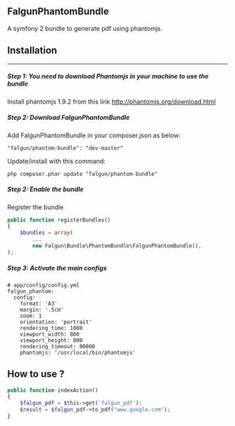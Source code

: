## FalgunPhantomBundle

A symfony 2 bundle to generate pdf using phantomjs.

## Installation
----------------------------------------------------------------------------

##### Step 1: You need to download Phantomjs in your machine to use the bundle

Install phantomjs 1.9.2 from this link http://phantomjs.org/download.html


##### Step 2: Download FalgunPhantomBundle

Add FalgunPhantomBundle in your composer.json as below:

```
"falgun/phantom-bundle": "dev-master"

```

Update/install with this command:

```
php composer.phar update "falgun/phantom-bundle"
```

##### Step 2:  Enable the bundle

Register the bundle

```php
public function registerBundles()
{
    $bundles = array(
        ...
        new Falgun\Bundle\PhantomBundle\FalgunPhantomBundle(),
);
```

##### Step 3:  Activate the main configs

```
# app/config/config.yml
falgun_phantom:
  config:
    format: 'A3'
    margin: '.5cm'
    zoom: 1
    orientation: 'portrait'
    rendering_time: 1000
    viewport_width: 800
    viewport_height: 800
    rendering_timeout: 90000
    phantomjs: '/usr/local/bin/phantomjs'
```

## How to use ?


```php
public function indexAction()
{
    $falgun_pdf = $this->get('falgun_pdf');
    $result = $falgun_pdf->to_pdf("www.google.com");
}

```